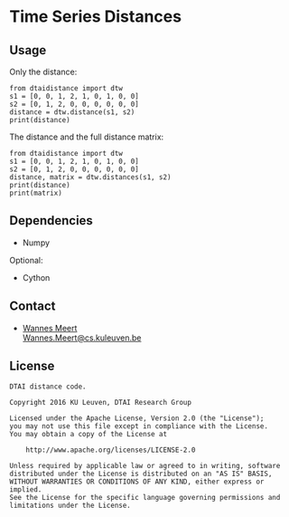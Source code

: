 # Time Series Distances

## Usage

Only the distance:

    from dtaidistance import dtw
    s1 = [0, 0, 1, 2, 1, 0, 1, 0, 0]
    s2 = [0, 1, 2, 0, 0, 0, 0, 0, 0]
    distance = dtw.distance(s1, s2)
    print(distance)

The distance and the full distance matrix:

    from dtaidistance import dtw
    s1 = [0, 0, 1, 2, 1, 0, 1, 0, 0]
    s2 = [0, 1, 2, 0, 0, 0, 0, 0, 0]
    distance, matrix = dtw.distances(s1, s2)
    print(distance)
    print(matrix)


## Dependencies

- Numpy

Optional:
- Cython


## Contact

- [Wannes Meert](https://people.cs.kuleuven.be/wannes.meert)  
  [Wannes.Meert@cs.kuleuven.be](mailto:Wannes.Meert@cs.kuleuven.be)


## License

    DTAI distance code.

    Copyright 2016 KU Leuven, DTAI Research Group

    Licensed under the Apache License, Version 2.0 (the "License");
    you may not use this file except in compliance with the License.
    You may obtain a copy of the License at

        http://www.apache.org/licenses/LICENSE-2.0

    Unless required by applicable law or agreed to in writing, software
    distributed under the License is distributed on an "AS IS" BASIS,
    WITHOUT WARRANTIES OR CONDITIONS OF ANY KIND, either express or implied.
    See the License for the specific language governing permissions and
    limitations under the License.

